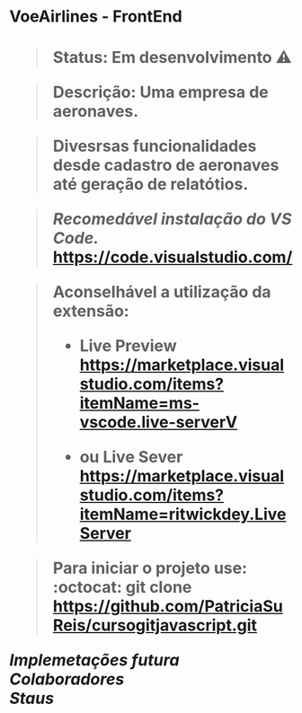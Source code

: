 <h1> VoeAirlines - FrontEnd<h1>

> Status: Em desenvolvimento :warning:

> Descrição: Uma empresa de aeronaves.<br>

> Divesrsas funcionalidades desde cadastro de aeronaves até geração de relatótios.<br>

> *Recomedável instalação do VS Code.*<br>
>  https://code.visualstudio.com/

> Aconselhável a utilização da extensão:
>
> - Live Preview
>   https://marketplace.visualstudio.com/items?itemName=ms-vscode.live-serverV
>
> - ou Live Sever
>   https://marketplace.visualstudio.com/items?itemName=ritwickdey.LiveServer

> Para iniciar o projeto use: 
> :octocat:  git clone https://github.com/PatriciaSuReis/cursogitjavascript.git

*Implemetações futura*<br>
*Colaboradores*<br>
*Staus*<br>
